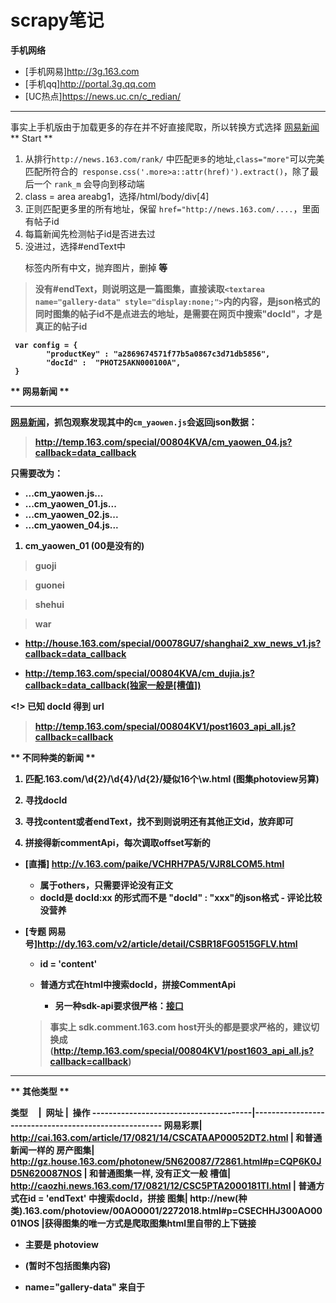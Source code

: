 # scrapy笔记

**手机网络**

- [手机网易]http://3g.163.com
- [手机qq]http://portal.3g.qq.com 
- [UC热点]https://news.uc.cn/c_redian/

---

事实上手机版由于加载更多的存在并不好直接爬取，所以转换方式选择 [网易新闻](http://news.163.com/) 
** Start **
1. 从排行`http://news.163.com/rank/` 中匹配`更多`的地址,`class="more"`可以完美匹配所符合的` response.css('.more>a::attr(href)').extract()`，除了最后一个 `rank_m` 会导向到移动端
3. class = area areabg1，选择/html/body/div[4]
2. 正则匹配更多里的所有地址，保留 `href="http://news.163.com/....`，里面有帖子id
3. 每篇新闻先检测帖子id是否进去过
4. 没进过，选择#endText中<p>标签内所有中文，抛弃图片<img>，删掉<strong> 等  
> 没有#endText，则说明这是一篇图集，直接读取`<textarea name="gallery-data" style="display:none;">`内的内容，是json格式的
> 同时图集的帖子id不是点进去的地址，是需要在网页中搜索"docId"，才是真正的帖子id
```	
 var config = {
		"productKey" : "a2869674571f77b5a0867c3d71db5856",
		"docId" :  "PHOT25AKN000100A",
 }
```

** 网易新闻 **

---

[网易新闻](http://news.163.com/)，抓包观察发现其中的`cm_yaowen.js`会返回json数据：
> http://temp.163.com/special/00804KVA/cm_yaowen_04.js?callback=data_callback

只需要改为：
- ...cm_yaowen.js...
- ...cm_yaowen_01.js...
- ...cm_yaowen_02.js...
- ...cm_yaowen_04.js...

1. cm_yaowen_01 (00是没有的)

> guoji

> guonei

> shehui

> war 

* http://house.163.com/special/00078GU7/shanghai2_xw_news_v1.js?callback=data_callback

* http://temp.163.com/special/00804KVA/cm_dujia.js?callback=data_callback(独家一般是[槽值])


<!> 已知 docId 得到 url

> http://temp.163.com/special/00804KV1/post1603_api_all.js?callback=callback


** 不同种类的新闻 **


1. 匹配.163.com/\d{2}/\d{4}/\d{2}/疑似16个\w.html
  (图集photoview另算)

2. 寻找docId

3. 寻找content或者endText，找不到则说明还有其他正文id，放弃即可

4. 拼接得新commentApi，每次调取offset写新的

- [直播] http://v.163.com/paike/VCHRH7PA5/VJR8LCOM5.html
    - 属于others，只需要评论没有正文
    - docId是 docId:xx 的形式而不是 "docId" : "xxx"的json格式
    - 评论比较没营养
- [专题 网易号]http://dy.163.com/v2/article/detail/CSBR18FG0515GFLV.html    
    - id = 'content'
    - 普通方式在html中搜索docId，拼接CommentApi             

		- 另一种sdk-api要求很严格：[接口](http://sdk.comment.163.com/api/v1/products/a2869674571f77b5a0867c3d71db5856/threads/CSBR18FG0515GFLV/comments/newList?offset=0&limit=2&showLevelThreshold=70&headLimit=1&tailLimit=2&ibc=jssdk&callback=tool1009860388490201624_1503377054054&_=1503377054055
		)
	
	
	> 事实上 sdk.comment.163.com host开头的都是要求严格的，建议切换成(http://temp.163.com/special/00804KV1/post1603_api_all.js?callback=callback)
	
---
** 其他类型 **

类型     |  网址  |  操作
---------------------------------------|------------------------------------------------------
网易彩票| http://cai.163.com/article/17/0821/14/CSCATAAP00052DT2.html | 和普通新闻一样的
房产图集| http://gz.house.163.com/photonew/5N620087/72861.html#p=CQP6K0JD5N620087NOS | 和普通图集一样, 没有正文一般
槽值| http://caozhi.news.163.com/17/0821/12/CSC5PTA2000181TI.html | 普通方式在id = 'endText' 中搜索docId，拼接
图集| http://new(种类).163.com/photoview/00AO0001/2272018.html#p=CSECHHJ300AO0001NOS |获得图集的唯一方式是爬取图集html里自带的上下链接


  - 主要是 photoview
  
  -  (暂时不包括图集内容)
  
  - name="gallery-data"  来自于 <textarea name="gallery-data" style="display:none;">
  
  - textarea是唯一的，gallery-data也是唯一的
  
  - 匹配其后的json就可以获得数据
  
  - 普通方式在html中搜索docId，拼接CommentApi           
  
  - 如下：
  
		```
		{"info":{ 
		    setname,lmodify,source
		    有prev和next的图集链接，匹配xx.163.com/photoview/本图集数字加减可得链接
		    }
		 "list":[
		    {匹配list中每一项的note是文字}             
		 ]
		}
		```
		
 > 图集链接中的p不是真正的commentApi所需要的docId
      
      


### 最新评论
> http://comment.news.163.com/api/v1/products/a2869674571f77b5a0867c3d71db5856/threads/CR67N2K50001899N/comments/newList?offset=0&limit=40&showLevelThreshold=72&headLimit=1&tailLimit=2&callback=getData&ibc=newspc&_=1502083131717

####
1. 一般只需要改 `offset=0`，`_=时间戳`(时间戳会多出小数点后几位，并且服务器时间戳要慢几秒)，`a2869674571f77b5a0867c3d71db5856`是productKey，似乎是不变的？可能跟IP有关，但是我换VPN也没有变，`CR67N2K50001899N`是帖子id
2. 当参数错误时：
> ```
> getData(
> {"code":"42212","message":"Illegal pagination parameters"});
> ```
当`offset`超过上限会变成下面这样：( 其中`newListSize`是上限 )
```
getData(
{"commentIds":[],"comments":{},"newListSize":9037});
```

---

```
"148774978":{
    "against":0 # **反对数**
    "vote":4 # **赞同数**
    "content":"犯中华者，虽远必诛！...其中的诛和口诛笔伐的诛一样，所以，抗议，谴责也算是诛过了！",  **内容**
    "createTime":"2017-08-07 12:56:53", **时间**
    "productKey":"a2869674571f77b5a0867c3d71db5856", # 是网址中products后的数字串
    "user":{
        "id":"OTk3NjI3NzEwQHFxLmNvbQ==",  
        "location":"湖南省株洲市攸县",  **地址**
        "nickname":"做人糊涂好",  **名字**
        "redNameInfo":[],
        "userId":55412370
      },
    "ip":"113.245.*.*",
    "postId":"CR67N2K50001899N_148774978", **格式是[帖子id_发言用户id]**
    "anonymous":false
    "buildLevel":3,  #更了多少层
    "commentId":148774978,  
    "source":"wb", # wb是web, ph是phone
    "unionState":false, # 总是false
    "siteName":"网易", 
    "isDel":false,
    "shareCount":0,
    "favCount":0,
}
```

### 热评
> http://comment.news.163.com/api/v1/products/a2869674571f77b5a0867c3d71db5856/threads/CR67N2K50001899N/comments/hotList?offset=0&limit=40&showLevelThreshold=72&headLimit=1&tailLimit=2&callback=getData&ibc=newspc

和上面所需信息一样

### 正文
直接正则内容

# 澎湃
[澎湃新闻](http://www.thepaper.cn/)，XHR格式抓包：
> http://www.thepaper.cn/load_chosen.jsp?nodeids=25949&topCids=1754916,1752511,1755796,1755438,&pageidx=3&lastTime=1502177429969

对比采集到的多条jsp：

>>* http://www.thepaper.cn/load_chosen.jsp?nodeids=25949&topCids=1754916,1752511,1755796,1755438,&pageidx=12&lastTime=1502123413588
>>* http://www.thepaper.cn/load_chosen.jsp?nodeids=25949&topCids=1754916,1752511,1755796,1755438,&pageidx=11&lastTime=1502150956482
>>* http://www.thepaper.cn/load_chosen.jsp?nodeids=25949&topCids=1754916,1752511,1755796,1755438,&pageidx=9&lastTime=1502156924558
>>* http://www.thepaper.cn/load_chosen.jsp?nodeids=25949&topCids=1754916,1752511,1755796,1755438,&pageidx=9&lastTime=1502156924558

所以我们只要改变`pageidx=3`和`lastTime=(10位当前系统时间)`就可以了，10位当前系统时间在`Java`下直接用`Systemillions()`就可以，`Python`需要再取整

## 推荐阅读内容
> [python爬虫的最佳实践](http://www.jianshu.com/u/d2170a042ddb)
包含mongodb、动态加载、selenium、抓包在内的内容

